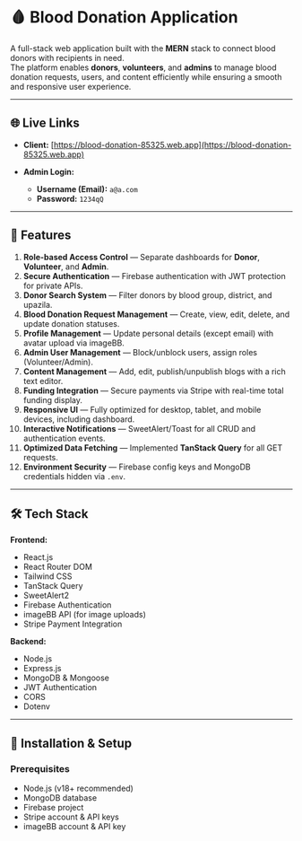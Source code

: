 # 🩸 Blood Donation Application

A full-stack web application built with the **MERN** stack to connect blood donors with recipients in need.  
The platform enables **donors**, **volunteers**, and **admins** to manage blood donation requests, users, and content efficiently while ensuring a smooth and responsive user experience.

---

## 🌐 Live Links

- **Client:** [https://blood-donation-85325.web.app](https://blood-donation-85325.web.app)  
 
- **Admin Login:**
  - **Username (Email):** `a@a.com`
  - **Password:** `1234qQ`

---

## 📌 Features

1. **Role-based Access Control** — Separate dashboards for **Donor**, **Volunteer**, and **Admin**.
2. **Secure Authentication** — Firebase authentication with JWT protection for private APIs.
3. **Donor Search System** — Filter donors by blood group, district, and upazila.
4. **Blood Donation Request Management** — Create, view, edit, delete, and update donation statuses.
5. **Profile Management** — Update personal details (except email) with avatar upload via imageBB.
6. **Admin User Management** — Block/unblock users, assign roles (Volunteer/Admin).
7. **Content Management** — Add, edit, publish/unpublish blogs with a rich text editor.
8. **Funding Integration** — Secure payments via Stripe with real-time total funding display.
9. **Responsive UI** — Fully optimized for desktop, tablet, and mobile devices, including dashboard.
10. **Interactive Notifications** — SweetAlert/Toast for all CRUD and authentication events.
11. **Optimized Data Fetching** — Implemented **TanStack Query** for all GET requests.
12. **Environment Security** — Firebase config keys and MongoDB credentials hidden via `.env`.

---

## 🛠 Tech Stack

**Frontend:**
- React.js
- React Router DOM
- Tailwind CSS
- TanStack Query
- SweetAlert2
- Firebase Authentication
- imageBB API (for image uploads)
- Stripe Payment Integration

**Backend:**
- Node.js
- Express.js
- MongoDB & Mongoose
- JWT Authentication
- CORS
- Dotenv

---

## 🚀 Installation & Setup

### Prerequisites
- Node.js (v18+ recommended)
- MongoDB database
- Firebase project
- Stripe account & API keys
- imageBB account & API key


